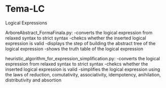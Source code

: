 # Tema-LC

Logical Expressions

ArboreAbstract_FormaFinala.py:
 -converts the logical expression from relaxed syntax to strict syntax
 -chekcs whether the inserted logical expression is valid
 -displays the step of building the abstract tree of the logical expression
 -shows the truth table of the logical expression
 
 heuristic_algorithm_for_expression_simplification.py:
  -converts the logical expression from relaxed syntax to strict syntax
  -chekcs whether the inserted logical expression is valid
  -simplifies the logical expression using the laws of reduction, comutativity, associativity, idempotency, anihilation, distributivity and absortion
